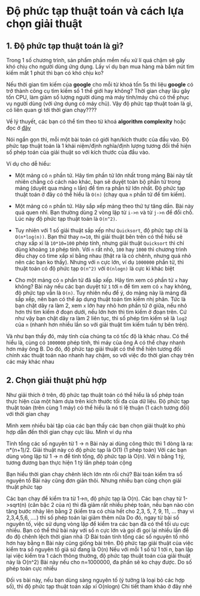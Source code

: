 # Độ phức tạp thuật toán và cách lựa chọn giải thuật

## 1. Độ phức tạp thuật toán là gì?

Trong 1 số chương trình, sản phẩm phần mềm nếu xử lí quá chậm sẽ gây khó chịu cho người dùng ứng dụng. Lấy ví dụ bạn mua hàng mà bấm nút tìm kiếm mất 1 phút thì bạn có khó chịu ko?

Nếu thời gian tìm kiếm của **google** cho mỗi từ khoá tốn 5s thì liệu **google** có trở thành công cụ tìm kiếm số 1 thế giới hay không?
Thời gian chạy lâu gây tốn CPU, làm giảm số lượng người dùng mà máy tính/máy chủ có thể phục vụ người dùng (với ứng dụng có máy chủ). Vậy độ phức tạp thuật toán là gì, có liên quan gì tới thời gian chạy????

Về lý thuyết, các bạn có thể tìm theo từ khoá **algorithm complexity** hoặc đọc ở [đây]() 

Nói ngắn gọn thì, mỗi một bài toán có giới hạn/kích thước của đầu vào. Độ phức tạp thuật toán là 1 khái niệm/định nghĩa/định lượng tương đối thể hiện số phép toán của giải thuật so với kích thước của đầu vào.

Ví dụ cho dễ hiểu:

- Một mảng có `n` phần tử. Hãy tìm phần tử lớn nhất trong mảng
Bài này tất nhiên chẳng có cách nào khác, bạn sẽ duyệt toàn bộ phần tử trong mảng (duyêt qua mảng `n` lần) để tìm ra phần tử lớn nhất. Độ phức tạp thuật toán ở đây có thể hiểu là `O(n)` (chạy qua `n` phần tử để tìm kiếm).

- Một mảng có `n` phần tử. Hãy sắp xếp mảng theo thứ tự tăng dần.
Bài này quá quen nhỉ. Bạn thường dùng 2 vòng lặp từ `i->n` và từ `j->n` để đổi chỗ. Lúc này độ phức tạp thuật toán là `O(n^2)`.

- Tuy nhiên với 1 số giải thuật sắp xếp như `Quicksort`, độ phức tạp chỉ là `O(n*log(n))`. 
Bạn thử thay `n=10`, thì giải thuật bên trên có thể hiểu sẽ chạy xấp xỉ là `10*10=100` phép tính, nhưng giải thuật `Quicksort` thì chỉ dùng khoảng `10` phép tính. Với `n` rất nhỏ, `100` hay `1000` thì chương trình đều chạy có time xấp xỉ bằng nhau (thật ra là có chênh, nhưng quá nhỏ nên các bạn ko thấy). Nhưng với `n` cực lớn, ví dụ `1000000` phần tử, thì thuật toán có độ phức tạp `O(n^2)` với `O(nlogn)` là cực kì khác biệt

- Cho một mảng có `n` phần tử đã sắp xếp. Hãy tìm xem có phần tử `x` hay không?
Bài này nếu các bạn duyệt từ `1` tới `n` để tìm xem có `x` hay không, độ phức tạp vẫn là `O(n)`.
Tuy nhiên nếu để ý, do mảng này là mảng đã sắp xếp, nên bạn có thể áp dụng thuật toán tìm kiếm nhị phân. Tức là bạn chặt dãy ra làm 2, xem `x` lớn hay nhỏ hơn phần tử ở giữa, nếu nhỏ hơn thì tìm kiếm ở đoạn dưới, nếu lớn hơn thì tìm kiếm ở đoạn trên. Cứ như vậy bạn chặt dãy ra làm 2 liên tục, thì số phép tìm kiếm sẽ là `log2` của `n` (nhanh hơn nhiều lần so với giải thuật tìm kiếm tuần tự bên trên).

Và như bạn thấy đó, máy tính của chúng ta có tốc độ là khác nhau. Có thể hiểu là, cùng có `1000000` phép tính, thì máy của ông A có thể chạy nhanh hơn máy ông B. Do đó, độ phức tạp giải thuật có thể thể hiện tương đối chính xác thuật toán nào nhanh hay chậm, so với việc đo thời gian chạy trên các máy khác nhau 


## 2. Chọn giải thuật phù hợp
Như giải thích ở trên, độ phức tạp thuật toán có thể hiểu là số phép toán thực hiện của một hàm dựa trên kích thước tối đa của dữ liệu. Độ phức tạp thuật toán (trên cùng 1 máy) có thể hiểu là nó tỉ lệ thuận (1 cách tương đối) với thời gian chạy

Mình xem nhiều bài tập của các bạn thấy các bạn chọn giải thuật ko phù hợp dẫn đến thời gian chạy cực lâu. Mình ví dụ nha

Tính tổng các số nguyên từ 1 -> n
Bài này ai dùng công thức thì 1 dòng là ra: n*(n+1)/2. Giải thuật này có độ phức tạp là O(1) (1 phép toán)
Với các bạn dùng vòng lặp từ 1 -> n để tính tổng, độ phức tạp là O(n). Với n bằng 1 tỷ, tương đương bạn thực hiện 1 tỷ lần phép toán cộng

Bạn hiểu thời gian chạy chênh lêch lớn ntn rồi chứ?
Bài toán kiểm tra số nguyên tố
Bài này cũng đơn giản thôi. Nhưng nhiều bạn cũng chọn giải thuật phức tạp

Các bạn chạy để kiểm tra từ 1->n, độ phức tạp là O(n). Các bạn chạy từ 1->sqrt(n) (căn bậc 2 của n) thì đã giảm rất nhiều phép toán, nếu bạn nào còn tăng bước nhảy lên bằng 2 (kiểm tra có chia hết cho 2,3, 5, 7, 9, 11, ... thay vì 2,3,4,5,6, ....) thì số phép toán lại giảm thêm nữa
Do đó, ngay từ bài số nguyên tố, việc sử dụng vòng lặp để kiểm tra các bạn đã có thể tối ưu cực nhiều. Bạn có thể thử bài này với số n cực lớn và gọi đi gọi lại nhiều lần để đo độ chênh lệch thời gian nhá :D
Bài toán tính tổng các số nguyên tố nhỏ hơn hay bằng n
Bài này cũng giống bài trên. Độ phức tạp giải thuật của việc kiểm tra số nguyên tố giả sử đang là O(n)
Nếu với mỗi 1 số từ 1 tới n, bạn lặp lại việc kiểm tra 1 cách thông thường, độ phức tạp thuật toán của giải thuật này là O(n^2)
Bài này nếu cho n=1000000, đa phần sẽ ko chạy được. Do số phép toán cực nhiều

Đối vs bài này, nếu bạn dùng sàng nguyên tố (ý tưởng là loại bỏ các hợp số), thì độ phức tạp thuật toán xấp xỉ O(nlogn)
Chi tiết tham khảo ở đây nhé 
